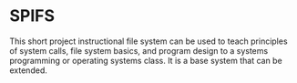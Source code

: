 # SPIFS

This short project instructional file system can be used to teach principles of system calls, file system basics, and program design to a systems programming or operating systems class.  It is a base system that can be extended.